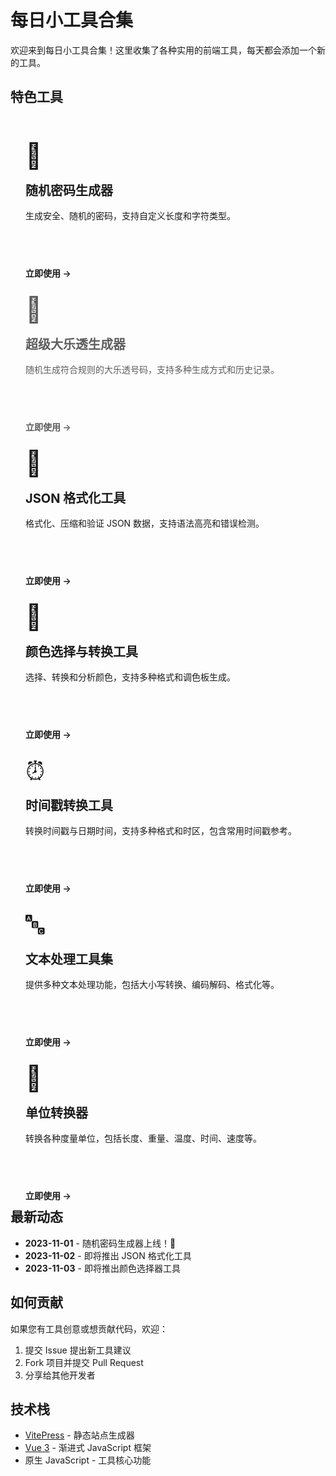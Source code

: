 # 每日小工具合集

欢迎来到每日小工具合集！这里收集了各种实用的前端工具，每天都会添加一个新的工具。

## 特色工具

<div class="tool-grid">
  <div class="tool-card">
    <div class="tool-icon">🔐</div>
    <h3>随机密码生成器</h3>
    <p>生成安全、随机的密码，支持自定义长度和字符类型。</p>
    <a class="tool-link" href="./password-generator">立即使用 →</a>
  </div>
  
  <div class="tool-card coming-soon">
    <div class="tool-icon">🎰</div>
    <h3>超级大乐透生成器</h3>
    <p>随机生成符合规则的大乐透号码，支持多种生成方式和历史记录。</p>
    <a class="tool-link" href="./superlotto">立即使用 →</a>
  </div>
  
  <div class="tool-card">
    <div class="tool-icon">🔄</div>
    <h3>JSON 格式化工具</h3>
    <p>格式化、压缩和验证 JSON 数据，支持语法高亮和错误检测。</p>
    <a class="tool-link" href="./json-formatter">立即使用 →</a>
  </div>
  
 <div class="tool-card">
    <div class="tool-icon">🎨</div>
    <h3>颜色选择与转换工具</h3>
    <p>选择、转换和分析颜色，支持多种格式和调色板生成。</p>
    <a class="tool-link" href="./color-converter">立即使用 →</a>
  </div>

  <div class="tool-card">
    <div class="tool-icon">⏰</div>
    <h3>时间戳转换工具</h3>
    <p>转换时间戳与日期时间，支持多种格式和时区，包含常用时间戳参考。</p>
    <a class="tool-link" href="./timestamp-converter">立即使用 →</a>
  </div>

  <div class="tool-card">
    <div class="tool-icon">🔤</div>
    <h3>文本处理工具集</h3>
    <p>提供多种文本处理功能，包括大小写转换、编码解码、格式化等。</p>
    <a class="tool-link" href="./text-processor">立即使用 →</a>
  </div>

  <div class="tool-card">
    <div class="tool-icon">📏</div>
    <h3>单位转换器</h3>
    <p>转换各种度量单位，包括长度、重量、温度、时间、速度等。</p>
    <a class="tool-link" href="./unit-converter">立即使用 →</a>
  </div>
</div>

## 最新动态

- **2023-11-01** - 随机密码生成器上线！🎉
- **2023-11-02** - 即将推出 JSON 格式化工具
- **2023-11-03** - 即将推出颜色选择器工具

## 如何贡献

如果您有工具创意或想贡献代码，欢迎：

1. 提交 Issue 提出新工具建议
2. Fork 项目并提交 Pull Request
3. 分享给其他开发者

## 技术栈

- [VitePress](https://vitepress.dev/) - 静态站点生成器
- [Vue 3](https://v3.vuejs.org/) - 渐进式 JavaScript 框架
- 原生 JavaScript - 工具核心功能

<style>
/* 工具网格布局 */
.tool-grid {
  display: grid;
  grid-template-columns: repeat(auto-fill, minmax(300px, 1fr));
  gap: 24px;
  margin: 2rem 0;
}

/* 工具卡片样式 */
.tool-card {
  background: var(--vp-c-bg-soft);
  border-radius: 12px;
  padding: 24px;
  transition: all 0.3s ease;
  border: 1px solid var(--vp-c-border);
  height: 100%;
  display: flex;
  flex-direction: column;
}

.tool-card:hover {
  transform: translateY(-5px);
  box-shadow: 0 10px 30px rgba(0, 0, 0, 0.1);
  border-color: var(--vp-c-brand);
}

.tool-card.coming-soon {
  opacity: 0.7;
}

.tool-card.coming-soon:hover {
  transform: none;
  box-shadow: none;
  border-color: var(--vp-c-border);
}

.tool-icon {
  font-size: 2.5rem;
  margin-bottom: 1rem;
}

.tool-card h3 {
  margin: 0 0 1rem 0;
  color: var(--vp-c-text-1);
  font-size: 1.25rem;
}

.tool-card p {
  color: var(--vp-c-text-2);
  flex-grow: 1;
  margin: 0 0 1.5rem 0;
}

.tool-link {
  color: var(--vp-c-brand);
  text-decoration: none;
  font-weight: 600;
  display: inline-block;
  transition: color 0.3s ease;
}

.tool-link:hover {
  color: var(--vp-c-brand-dark);
}

/* 响应式设计 */
@media (max-width: 768px) {
  .tool-grid {
    grid-template-columns: 1fr;
  }
}

/* 自定义首页样式 */
:root {
  --vp-home-hero-name-color: transparent;
  --vp-home-hero-name-background: linear-gradient(135deg, #6a11cb 0%, #2575fc 100%);
}

/* 特性列表样式 */
.VPFeatures .container {
  padding: 2rem 0;
}
</style>

<script setup>
import { onMounted } from 'vue'

onMounted(() => {
  // 可以添加一些交互效果
})
</script>
